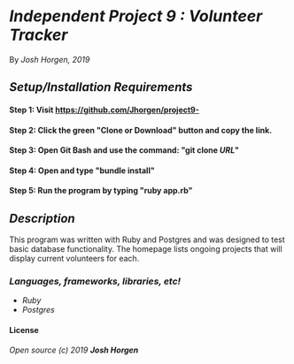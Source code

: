 # _Independent Project 9 : **Volunteer Tracker**_

By _Josh Horgen, 2019_

## _Setup/Installation Requirements_
#### Step 1: Visit https://github.com/Jhorgen/project9-
#### Step 2: Click the green "Clone or Download" button and copy the link.
#### Step 3: Open Git Bash and use the command: "git clone _____URL_____"
#### Step 4: Open and type "bundle install"
#### Step 5: Run the program by typing "ruby app.rb"


## _Description_
This program was written with Ruby and Postgres and was designed to test basic database functionality. The homepage lists ongoing projects that will display current volunteers for each.


### _Languages, frameworks, libraries, etc!_

* _Ruby_
* _Postgres_

#### License
_Open source (c) 2019 **Josh Horgen**_
